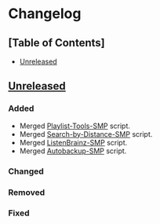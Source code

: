 # Changelog

## [Table of Contents]
- [Unreleased](#unreleased)

## [Unreleased][]
### Added
- Merged [Playlist-Tools-SMP](https://github.com/regorxxx/Playlist-Tools-SMP) script.
- Merged [Search-by-Distance-SMP](https://github.com/regorxxx/Search-by-Distance-SMP) script.
- Merged [ListenBrainz-SMP](https://github.com/regorxxx/ListenBrainz-SMP) script.
- Merged [Autobackup-SMP](https://github.com/regorxxx/Autobackup-SMP) script.
### Changed
### Removed
### Fixed


[Unreleased]: ../../compare/f039e12...HEAD